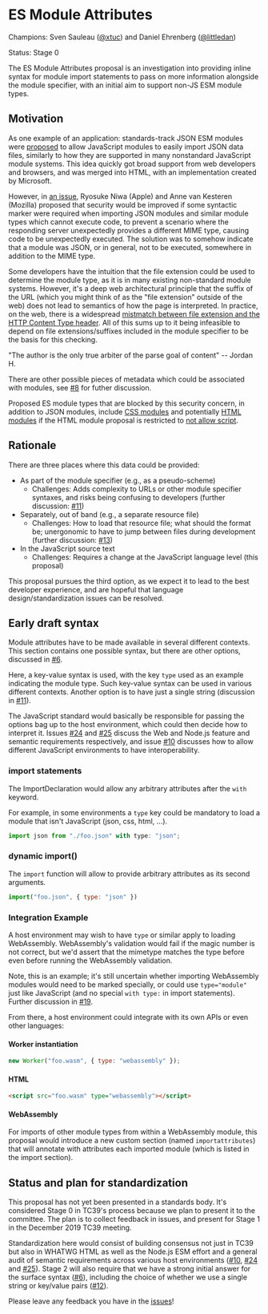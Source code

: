 # ES Module Attributes

Champions: Sven Sauleau ([@xtuc](https://github.com/xtuc)) and Daniel Ehrenberg ([@littledan](https://github.com/littledan))

Status: Stage 0

The ES Module Attributes proposal is an investigation into providing inline syntax for module import statements to pass on more information alongside the module specifier, with an initial aim to support non-JS ESM module types.

## Motivation

As one example of an application: standards-track JSON ESM modules were [proposed](https://github.com/w3c/webcomponents/issues/770) to allow JavaScript modules to easily import JSON data files, similarly to how they are supported in many nonstandard JavaScript module systems. This idea quickly got broad support from web developers and browsers, and was merged into HTML, with an implementation created by Microsoft.

However, in [an issue](https://github.com/w3c/webcomponents/issues/839), Ryosuke Niwa (Apple) and Anne van Kesteren (Mozilla) proposed that security would be improved if some syntactic marker were required when importing JSON modules and similar module types which cannot execute code, to prevent a scenario where the responding server unexpectedly provides a different MIME type, causing code to be unexpectedly executed. The solution was to somehow indicate that a module was JSON, or in general, not to be executed, somewhere in addition to the MIME type.

Some developers have the intuition that the file extension could be used to determine the module type, as it is in many existing non-standard module systems. However, it's a deep web architectural principle that the suffix of the URL (which you might think of as the "file extension" outside of the web) does not lead to semantics of how the page is interpreted. In practice, on the web, there is a widespread [mistmatch between file extension and the HTTP Content Type header](content-type-vs-file-extension.md). All of this sums up to it being infeasible to depend on file extensions/suffixes included in the module specifier to be the basis for this checking.

"The author is the only true arbiter of the parse goal of content" -- Jordan H.

There are other possible pieces of metadata which could be associated with modules, see [#8](https://github.com/littledan/proposal-module-attributes/issues/8) for futher discussion.

Proposed ES module types that are blocked by this security concern, in addition to JSON modules, include [CSS modules](https://github.com/whatwg/html/pull/4898) and potentially [HTML modules](https://github.com/whatwg/html/pull/4505) if the HTML module  proposal is restricted to [not allow script](https://github.com/w3c/webcomponents/issues/805).

## Rationale

There are three places where this data could be provided:
- As part of the module specifier (e.g., as a pseudo-scheme)
  - Challenges: Adds complexity to URLs or other module specifier syntaxes, and risks being confusing to developers (further discussion: [#11](https://github.com/littledan/proposal-module-attributes/issues/11))
- Separately, out of band (e.g., a separate resource file)
  - Challenges: How to load that resource file; what should the format be; unergonomic to have to jump between files during development (further discussion: [#13](https://github.com/littledan/proposal-module-attributes/issues/13))
- In the JavaScript source text
  - Challenges: Requires a change at the JavaScript language level (this proposal)

This proposal pursues the third option, as we expect it to lead to the best developer experience, and are hopeful that language design/standardization issues can be resolved.

## Early draft syntax

Module attributes have to be made available in several different contexts. This section contains one possible syntax, but there are other options, discussed in [#6](https://github.com/littledan/proposal-module-attributes/issues/6).

Here, a key-value syntax is used, with the key `type` used as an example indicating the module type. Such key-value syntax can be used in various different contexts. Another option is to have just a single string (discussion in [#11](https://github.com/littledan/proposal-module-attributes/issues/11)).

The JavaScript standard would basically be responsible for passing the options bag up to the host environment, which could then decide how to interpret it. Issues [#24](https://github.com/littledan/proposal-module-attributes/issues/24) and [#25](https://github.com/littledan/proposal-module-attributes/issues/25) discuss the Web and Node.js feature and semantic requirements respectively, and issue [#10](https://github.com/littledan/proposal-module-attributes/issues/10) discusses how to allow different JavaScript environments to have interoperability.

### import statements

The ImportDeclaration would allow any arbitrary attributes after the `with` keyword.

For example, in some environments a `type` key could be mandatory to load a module that isn't JavaScript (json, css, html, ...).

```js
import json from "./foo.json" with type: "json";
```

### dynamic import()

The `import` function will allow to provide arbitrary attributes as its second arguments.

```js
import("foo.json", { type: "json" })
```
### Integration Example

A host environment may wish to have `type` or similar apply to loading WebAssembly. WebAssembly's validation would fail if the magic number is not correct, but we'd assert that the mimetype matches the type before even before running the WebAssembly validation.

Note, this is an example; it's still uncertain whether importing WebAssembly modules would need to be marked specially, or could use `type="module"` just like JavaScript (and no special `with type:` in import statements). Further discussion in [#19](https://github.com/littledan/proposal-module-attributes/issues/19).

From there, a host environment could integrate with its own APIs or even other languages:

#### Worker instantiation

```js
new Worker("foo.wasm", { type: "webassembly" });
```

#### HTML

```html
<script src="foo.wasm" type="webassembly"></script>
```

#### WebAssembly

For imports of other module types from within a WebAssembly module, this proposal would introduce a new custom section (named `importattributes`) that will annotate with attributes each imported module (which is listed in the import section).

## Status and plan for standardization

This proposal has not yet been presented in a standards body. It's considered Stage 0 in TC39's process because we plan to present it to the committee. The plan is to collect feedback in issues, and present for Stage 1 in the December 2019 TC39 meeting.

Standardization here would consist of building consensus not just in TC39 but also in WHATWG HTML as well as the Node.js ESM effort and a general audit of semantic requirements across various host environments ([#10](https://github.com/littledan/proposal-module-attributes/issues/10), [#24](https://github.com/littledan/proposal-module-attributes/issues/24) and [#25](https://github.com/littledan/proposal-module-attributes/issues/25)). Stage 2 will also require that we have a strong initial answer for the surface syntax ([#6](https://github.com/littledan/proposal-module-attributes/issues/6)), including the choice of whether we use a single string or key/value pairs ([#12](https://github.com/littledan/proposal-module-attributes/issues/12)).

Please leave any feedback you have in the [issues](http://github.com/littledan/proposal-module-attributes/issues)!
